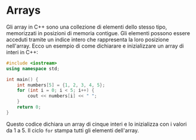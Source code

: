 # Arrays

Gli array in C++ sono una collezione di elementi dello stesso tipo, memorizzati in posizioni di memoria contigue. Gli elementi possono essere acceduti tramite un indice intero che rappresenta la loro posizione nell'array. Ecco un esempio di come dichiarare e inizializzare un array di interi in C++:

```cpp
#include <iostream>
using namespace std;

int main() {
    int numbers[5] = {1, 2, 3, 4, 5};
    for (int i = 0; i < 5; i++) {
        cout << numbers[i] << " ";
    }
    return 0;
}
```

Questo codice dichiara un array di cinque interi e lo inizializza con i valori da 1 a 5. Il ciclo `for` stampa tutti gli elementi dell'array.